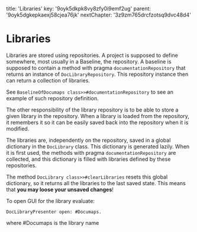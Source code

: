 title: 'Libraries'
key: '9oyk5dkpk8vy8zfy0i9emf2ug'
parent: '9oyk5dgkepkaexj58cjea76jk'
nextChapter: '3z9zm765drcfzotsq9dvc48d4'

# Libraries

Libraries are stored using repositories.  A project is supposed to define somewhere, most usually in a Baseline, the repository. A baseline is supposed to contain a method with pragma `documentationRepository` that returns an instance of   `DocLibraryRepository`. This repository instance then can return a collection of libraries.

See `BaselineOfDocumaps class>>#documentationRepository` to see an example of such repository definition.

The other responsibility of the library repository is to be able to store a given library in the repository. When a library is loaded from the repository, it remembers it so it can be easily saved back into the repository when it is modified.

The libraries are, independently on the repository, saved in a global dictionary in the  `DocLibrary` class. This dictionary is generated lazily. When it is first used, the methods with pragma  `documentationRepository` are collected, and this dictionary is filled with libraries defined by these repositories.  

The method `DocLibrary class>>#clearLibraries` resets this global dictionary, so it returns all the libraries to the last saved state. This means that **you may loose your unsaved changes**!

To open GUI for the library evaluate:
```
DocLibraryPresenter open: #Documaps.
```
where #Documaps is the library name



